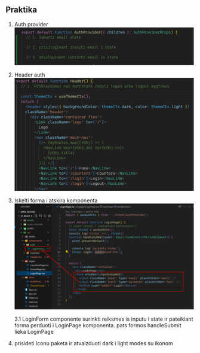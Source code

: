## Praktika

1. Auth provider ![](assets/2024-02-26-11-47-23.png)
2. Header auth ![](assets/2024-02-26-11-50-42.png)
3. Iskelti forma i atskira komponenta ![](assets/2024-02-26-11-52-48.png)

   3.1 LoginForm componente surinkti reiksmes is inputu i state ir pateikiant forma perduoti i LoginPage komponenta. pats formos handleSubmit lieka LoginPage

4. prisideti Iconu paketa ir atvaizduoti dark i light modes su ikonom
